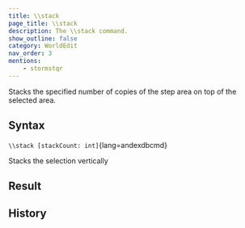 ```yaml
---
title: \\stack
page_title: \\stack
description: The \\stack command.
show_outline: false
category: WorldEdit
nav_order: 3
mentions:
    - stormstqr
---
```


Stacks the specified number of copies of the step area on top of the selected area.

<CommandDetailsTable
    name="\\stack"
    :categories="[
        'system', 'world', 'server', 'worldedit'
    ]"
    :requiredTags="[
        'canUseChatCommands'
    ]"
    ultraSecurityModeSecurityLevel="WorldEdit"
    version="1.0.0"
    :undoSupported="1"
    :functional="true"
    :deprecated="false"
/>

## Syntax

`\\stack [stackCount: int]`{lang=andexdbcmd}

<indent>Stacks the selection vertically</indent>

## Result

## History

<template-EmptySection />
